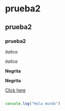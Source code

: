 # prueba2
## prueba2
### prueba2

*italica*

_italica_

**Negrita**

__Negrita__

[Click here](http://github.com)

```javascript

console.log("Hola mundo")

```
